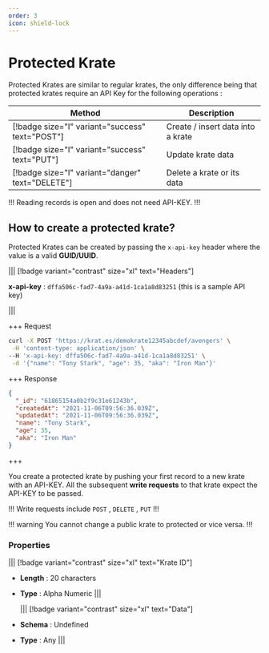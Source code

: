 ```yaml
---
order: 3
icon: shield-lock
---
```


# Protected Krate

Protected Krates are similar to regular krates, the only difference being that protected krates require an API Key for the following operations :

| Method                                           | Description                       |
| ------------------------------------------------ | --------------------------------- |
| [!badge size="l" variant="success" text="POST"]  | Create / insert data into a krate |
| [!badge size="l" variant="success" text="PUT"]   | Update krate data                 |
| [!badge size="l" variant="danger" text="DELETE"] | Delete a krate or its data        |

!!!
Reading records is open and does not need API-KEY.
!!!

## How to create a protected krate?

Protected Krates can be created by passing the `x-api-key` header where the value is a valid **GUID/UUID**.

||| [!badge variant="contrast" size="xl" text="Headers"]

**x-api-key** : `dffa506c-fad7-4a9a-a41d-1ca1a8d83251` (this is a sample API key)

|||

+++ Request

```bash
curl -X POST 'https://krat.es/demokrate12345abcdef/avengers' \
 -H 'content-type: application/json' \
--H 'x-api-key: dffa506c-fad7-4a9a-a41d-1ca1a8d83251' \
 -d '{"name": "Tony Stark", "age": 35, "aka": "Iron Man"}'
```

+++ Response

```json
{
  "_id": "61865154a0b2f9c31e61243b",
  "createdAt": "2021-11-06T09:56:36.039Z",
  "updatedAt": "2021-11-06T09:56:36.039Z",
  "name": "Tony Stark",
  "age": 35,
  "aka": "Iron Man"
}
```

+++

You create a protected krate by pushing your first record to a new krate with an API-KEY. All the subsequent **write requests** to that krate expect the API-KEY to be passed.

!!!
Write requests include `POST` , `DELETE` , `PUT`
!!!

!!! warning
You cannot change a public krate to protected or vice versa.
!!!

### Properties

||| [!badge variant="contrast" size="xl" text="Krate ID"]

- **Length** : 20 characters
- **Type** : Alpha Numeric
  |||

  ||| [!badge variant="contrast" size="xl" text="Data"]

- **Schema** : Undefined
- **Type** : Any
  |||
